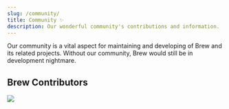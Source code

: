 ```yaml
---
slug: /community/
title: Community ✨
description: Our wonderful community's contributions and information.
---
```


Our community is a vital aspect for maintaining and developing of Brew and its related projects. Without our community, 
Brew would still be in development nightmare.

## Brew Contributors
<a href="https://github.com/brew-foundation/brew/graphs/contributors">
  <img src="https://contrib.rocks/image?repo=brew-foundation/brew" />
</a>